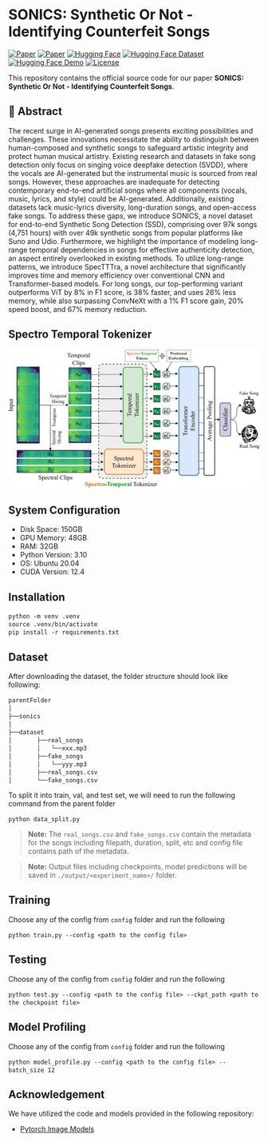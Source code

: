 # SONICS: Synthetic Or Not - Identifying Counterfeit Songs

[![Paper](https://img.shields.io/badge/ICLR-2025-blue)](https://openreview.net/forum?id=PY7KSh29Z8)  [![Paper](https://img.shields.io/badge/ArXiv-Paper-red)](https://arxiv.org/abs/2408.14080)  [![Hugging Face](https://img.shields.io/badge/HuggingFace-Model-yellow)](https://huggingface.co/awsaf49/sonics)  [![Hugging Face Dataset](https://img.shields.io/badge/HuggingFace-Dataset-orange)](https://huggingface.co/datasets/awsaf49/sonics)  [![Hugging Face Demo](https://img.shields.io/badge/HuggingFace-Demo-blue)](https://huggingface.co/spaces/sonics-dl-group/sonics-song-leaderboard)  [![License](https://img.shields.io/badge/License-CC%20BY--NC%204.0-blue)](https://creativecommons.org/licenses/by-nc/4.0/)

This repository contains the official source code for our paper **SONICS: Synthetic Or Not - Identifying Counterfeit Songs**.


## 📌 **Abstract**
The recent surge in AI-generated songs presents exciting possibilities and challenges. These innovations necessitate the ability to distinguish between human-composed and synthetic songs to safeguard artistic integrity and protect human musical artistry. Existing research and datasets in fake song detection only focus on singing voice deepfake detection (SVDD), where the vocals are AI-generated
but the instrumental music is sourced from real songs. However, these approaches are inadequate for detecting contemporary end-to-end artificial songs where all components (vocals, music, lyrics, and style) could be AI-generated. Additionally, existing datasets lack music-lyrics diversity, long-duration songs, and open-access fake songs. To address these gaps, we introduce SONICS, a novel dataset
for end-to-end Synthetic Song Detection (SSD), comprising over 97k songs (4,751 hours) with over 49k synthetic songs from popular platforms like Suno and Udio. Furthermore, we highlight the importance of modeling long-range temporal dependencies in songs for effective authenticity detection, an aspect entirely overlooked in existing methods. To utilize long-range patterns, we introduce SpecTTTra, a novel architecture that significantly improves time and memory efficiency over conventional CNN and Transformer-based models. For long songs, our top-performing variant outperforms ViT by 8% in F1 score, is 38% faster, and uses 26% less memory, while also surpassing ConvNeXt with a 1% F1 score gain, 20% speed boost, and 67% memory reduction.

## Spectro Temporal Tokenizer
![Model Architecture](sonics-specttra-v2.jpg)





## System Configuration

- Disk Space: 150GB
- GPU Memory: 48GB
- RAM: 32GB
- Python Version: 3.10
- OS: Ubuntu 20.04
- CUDA Version: 12.4

## Installation

```
python -m venv .venv
source .venv/bin/activate
pip install -r requirements.txt
```

## Dataset 

After downloading the dataset, the folder structure should look like following:

```
parentFolder
│
├──sonics
│
├──dataset
│       ├──real_songs  
│       │   └──xxx.mp3 
│       ├──fake_songs
│       │   └──yyy.mp3
│       ├──real_songs.csv
│       └──fake_songs.csv
```

To split it into train, val, and test set, we will need to run the following command from the parent folder

```shell
python data_split.py
```

> **Note:** The `real_songs.csv` and `fake_songs.csv` contain the metadata for the songs including filepath, duration, split, etc and config file contains path of the metadata.

> **Note:** Output files including checkpoints, model predictions will be saved in `./output/<experiment_name>/` folder.

## Training

Choose any of the config from `config` folder and run the following

```shell
python train.py --config <path to the config file>
```

## Testing

Choose any of the config from `config` folder and run the following

```shell
python test.py --config <path to the config file> --ckpt_path <path to the checkpoint file>
```

## Model Profiling

Choose any of the config from `config` folder and run the following
```shell
python model_profile.py --config <path to the config file> --batch_size 12
```

## Acknowledgement

We have utilized the code and models provided in the following repository:

- [Pytorch Image Models](https://github.com/huggingface/pytorch-image-models)